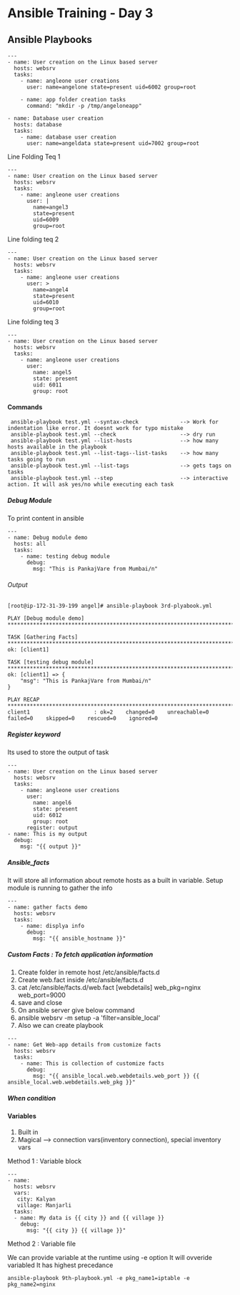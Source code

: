 # Ansible Training - Day 3

## Ansible Playbooks


```console
---
- name: User creation on the Linux based server
  hosts: websrv
  tasks:
    - name: angleone user creations
      user: name=angelone state=present uid=6002 group=root

    - name: app folder creation tasks
      command: "mkdir -p /tmp/angeloneapp"

- name: Database user creation
  hosts: database
  tasks:
    - name: database user creation
      user: name=angeldata state=present uid=7002 group=root
 ```


Line Folding Teq 1
```console
---
- name: User creation on the Linux based server
  hosts: websrv
  tasks:
    - name: angleone user creations
      user: |
        name=angel3
        state=present
        uid=6009
        group=root
```

Line folding teq 2
```console
---
- name: User creation on the Linux based server
  hosts: websrv
  tasks:
    - name: angleone user creations
      user: >
        name=angel4
        state=present
        uid=6010
        group=root
```

Line folding teq 3
```console
---
- name: User creation on the Linux based server
  hosts: websrv
  tasks:
    - name: angleone user creations
      user:
        name: angel5
        state: present
        uid: 6011
        group: root
 ```
 
 
#### Commands
```console
 ansible-playbook test.yml --syntax-check             --> Work for indentation like error. It doesnt work for typo mistake
 ansible-playbook test.yml --check                    --> dry run 
 ansible-playbook test.yml --list-hosts               --> how many hosts available in the playbook
 ansible-playbook test.yml --list-tags--list-tasks    --> how many tasks going to run
 ansible-playbook test.yml --list-tags                --> gets tags on tasks
 ansible-playbook test.yml --step                     --> interactive action. It will ask yes/no while executing each task
```


##### Debug Module
To print content in ansible 
```console
---
- name: Debug module demo
  hosts: all
  tasks:
    - name: testing debug module
      debug:
        msg: "This is PankajVare from Mumbai/n"
```
###### Output
```console
[root@ip-172-31-39-199 angel]# ansible-playbook 3rd-plyabook.yml 

PLAY [Debug module demo] *********************************************************************************************************************************************************************************************

TASK [Gathering Facts] ***********************************************************************************************************************************************************************************************
ok: [client1]

TASK [testing debug module] ******************************************************************************************************************************************************************************************
ok: [client1] => {
    "msg": "This is PankajVare from Mumbai/n"
}

PLAY RECAP ***********************************************************************************************************************************************************************************************************
client1                    : ok=2    changed=0    unreachable=0    failed=0    skipped=0    rescued=0    ignored=0
```

##### Register keyword
Its used to store the output of task 

```console
---
- name: User creation on the Linux based server
  hosts: websrv
  tasks:
    - name: angleone user creations
      user:
        name: angel6
        state: present
        uid: 6012
        group: root
      register: output
- name: This is my output
  debug:
    msg: "{{ output }}"
 ```


##### Ansible_facts
It will store all information about remote hosts as a built in variable.
Setup module is running to gather the info

```console
---
- name: gather facts demo
  hosts: websrv
  tasks:
    - name: displya info
      debug:
        msg: "{{ ansible_hostname }}"
 ```

##### Custom Facts : To fetch application information
1. Create folder in remote host /etc/ansible/facts.d
2. Create web.fact inside /etc/ansible/facts.d
3. cat /etc/ansible/facts.d/web.fact
    [webdetails]
    web_pkg=nginx
    web_port=9000
4. save and close
5. On ansible server give below command 
6. ansible websrv -m setup -a 'filter=ansible_local'
7. Also we can create playbook
```console
---
- name: Get Web-app details from customize facts
  hosts: websrv
  tasks:
    - name: This is collection of customize facts
      debug:
        msg: "{{ ansible_local.web.webdetails.web_port }} {{ ansible_local.web.webdetails.web_pkg }}"
```

##### When condition


#### Variables
1. Built in
2. Magical --> connection vars(inventory connection), special inventory vars

Method 1 : Variable block
```console
---
- name:
  hosts: websrv
  vars:
   city: Kalyan
   village: Manjarli
  tasks:
  - name: My data is {{ city }} and {{ village }}
    debug:
      msg: "{{ city }} {{ village }}"
```

Method 2 : Variable file

We can provide variable at the runtime using -e option
It will ovveride variabled
It has highest precedance
```console
ansible-playbook 9th-playbook.yml -e pkg_name1=iptable -e pkg_name2=nginx
```
